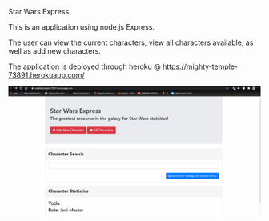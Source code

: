 Star Wars Express

This is an application using node.js Express. 

The user can view the current characters, view all characters available, as well as add new characters. 

The application is deployed through heroku @ https://mighty-temple-73891.herokuapp.com/

![Star Wars express demo](https://github.com/dcashdallas/Star_Wars_Express/blob/master/StarWarsExpress.gif?raw=true)


